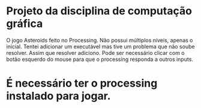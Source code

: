 # Projeto da disciplina de computação gráfica
O jogo Asteroids feito no Processing. Não possui múltiplos níveis, apenas o inicial. 
Tentei adicionar um executável mas tive um problema que não soube resolver. Assim que resolver adiciono. 
Pode ser necessário clicar com o botão esquerdo do mouse para que o processing responda a outros inputs.
# É necessário ter o processing instalado para jogar.
